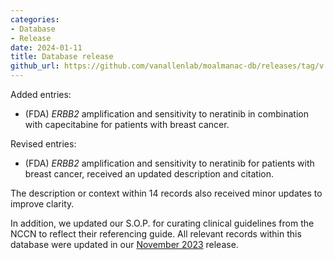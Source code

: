 ```yaml
---
categories: 
- Database
- Release
date: 2024-01-11
title: Database release
github_url: https://github.com/vanallenlab/moalmanac-db/releases/tag/v.2024-01-11
---
```

Added entries:
- (FDA) _ERBB2_ amplification and sensitivity to neratinib in combination with capecitabine for patients with breast cancer.

Revised entries:
- (FDA) _ERBB2_ amplification and sensitivity to neratinib for patients with breast cancer, received an updated description and citation.

The description or context within 14 records also received minor updates to improve clarity. 

In addition, we updated our S.O.P. for curating clinical guidelines from the NCCN to reflect their referencing guide. All relevant records within this database were updated in our [November 2023](https://github.com/vanallenlab/moalmanac-db/releases/tag/v.2023-11-09) release. 